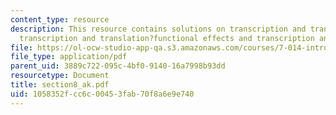 ```yaml
---
content_type: resource
description: This resource contains solutions on transcription and translation?practice,
  transcription and translation?functional effects and transcription and translation?conclusions.
file: https://ol-ocw-studio-app-qa.s3.amazonaws.com/courses/7-014-introductory-biology-spring-2005/1058352fcc6c00453fab70f8a6e9e740_section8_ak.pdf
file_type: application/pdf
parent_uid: 3889c722-095c-4bf0-9140-16a7998b93dd
resourcetype: Document
title: section8_ak.pdf
uid: 1058352f-cc6c-0045-3fab-70f8a6e9e740
---
```

